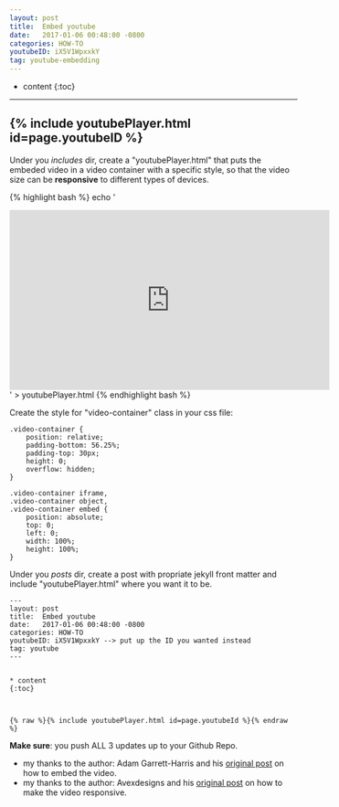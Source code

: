 ```yaml
---
layout: post
title:  Embed youtube
date:   2017-01-06 00:48:00 -0800
categories: HOW-TO
youtubeID: iX5V1WpxxkY
tag: youtube-embedding
---
```



* content
{:toc}


---
{% include youtubePlayer.html id=page.youtubeID %}
---

Under you _includes_ dir, create a "youtubePlayer.html" that puts the embeded video in a video container with a specific style, so that the video size can be __responsive__ to different types of devices.

{% highlight bash %}
echo '<div class="video-container"><iframe width="560" height="315" src="https://www.youtube.com/embed/{{ include.id }}" frameborder="0" allowfullscreen></iframe></div>' > youtubePlayer.html
{% endhighlight bash %}


Create the style for "video-container" class in your css file:

```
.video-container {
    position: relative;
    padding-bottom: 56.25%;
    padding-top: 30px;
    height: 0;
    overflow: hidden;
}

.video-container iframe,  
.video-container object,  
.video-container embed {
    position: absolute;
    top: 0;
    left: 0;
    width: 100%;
    height: 100%;
}
```

Under you _posts_ dir, create a post with propriate jekyll front matter and include "youtubePlayer.html" where you want it to be.

```
---
layout: post
title:  Embed youtube
date:   2017-01-06 00:48:00 -0800
categories: HOW-TO
youtubeID: iX5V1WpxxkY --> put up the ID you wanted instead
tag: youtube
---


* content
{:toc}



{% raw %}{% include youtubePlayer.html id=page.youtubeId %}{% endraw %}

```

__Make sure__: you push ALL 3 updates up to your Github Repo.


* my thanks to the author: Adam Garrett-Harris and his [original post](https://adam.garrett-harris.com/how-to-easily-embed-youtube-videos-in-jekyll-sites-without-a-plugin) on how to embed the video.
* my thanks to the author: Avexdesigns and his [original post](https://avexdesigns.com/responsive-youtube-embed/) on how to make the video responsive.
